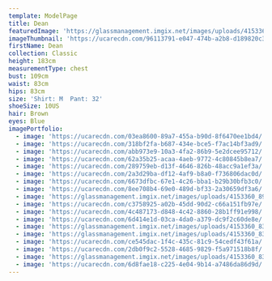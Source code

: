```yaml
---
template: ModelPage
title: Dean
featuredImage: 'https://glassmanagement.imgix.net/images/uploads/4153360_8338467.jpg'
imageThumbnail: 'https://ucarecdn.com/96113791-e047-474b-a2b8-d189820c3213/'
firstName: Dean
collection: Classic
height: 183cm
measurementType: chest
bust: 109cm
waist: 83cm
hips: 83cm
size: 'Shirt: M  Pant: 32'
shoeSize: 10US
hair: Brown
eyes: Blue
imagePortfolio:
  - image: 'https://ucarecdn.com/03ea8600-89a7-455a-b90d-8f6470ee1bd4/'
  - image: 'https://ucarecdn.com/318bf2fa-b687-434e-bce5-f7ac14bf3ad9/'
  - image: 'https://ucarecdn.com/abb973e9-10a3-4fa2-86b9-5e2dcee95712/'
  - image: 'https://ucarecdn.com/62a35b25-acaa-4aeb-9772-4c80845b8ea7/'
  - image: 'https://ucarecdn.com/289759eb-d13f-4646-826b-48acc9a1ef3a/'
  - image: 'https://ucarecdn.com/2a3d29ba-df12-4af9-b8a0-f736806dac0d/'
  - image: 'https://ucarecdn.com/6673dfbc-67e1-4c26-bba1-b29b30bfb3c0/'
  - image: 'https://ucarecdn.com/8ee708b4-69e0-489d-bf33-2a30659df3a6/'
  - image: 'https://glassmanagement.imgix.net/images/uploads/4153360_8903541.jpg'
  - image: 'https://ucarecdn.com/c3758925-a02b-45dd-90d2-c66a151fb97e/'
  - image: 'https://ucarecdn.com/4c487173-d848-4c42-8860-28b1ff91e998/'
  - image: 'https://ucarecdn.com/6d414e1d-03ca-4da0-a379-dc9f2c60de8e/'
  - image: 'https://glassmanagement.imgix.net/images/uploads/4153360_8334672.jpg'
  - image: 'https://glassmanagement.imgix.net/images/uploads/4153360_8338444.jpg'
  - image: 'https://ucarecdn.com/ce545dac-1f4c-435c-81c9-54cedf43f61a/'
  - image: 'https://ucarecdn.com/2db0f9c2-5528-4685-9829-f5a971518b8f/'
  - image: 'https://glassmanagement.imgix.net/images/uploads/4153360_8338420.jpg'
  - image: 'https://ucarecdn.com/6d8fae18-c225-4e04-9b14-a7486da86d9d/'
---
```


